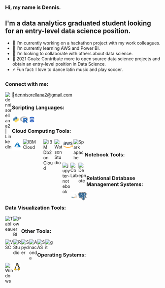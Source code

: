 ### Hi, my name is Dennis.

## I'm a data analytics graduated student looking for an entry-level data science position.

- 🔭 I’m currently working on a hackathon project with my work colleagues.
- 🌱 I’m currently learning AWS and Power BI.
- 👯 I’m looking to collaborate with others about data science.
- 🥅 2021 Goals: Contribute more to open source data science projects and obtain an entry-level position in Data Science.
- ⚡ Fun fact: I love to dance latin music and play soccer.


### Connect with me:

:e-mail:dennisorellana2@gmail.com
[<img align="left" alt="dennisorellana2 | LinkedIn" width="22px" src="https://cdn.jsdelivr.net/npm/simple-icons@v3/icons/linkedin.svg" />][linkedin]

### Scripting Languages:

<img align="left" alt="Python" width="26px" src="https://raw.githubusercontent.com/github/explore/80688e429a7d4ef2fca1e82350fe8e3517d3494d/topics/python/python.png" />
<img align="left" alt="R" width="26px" src="https://raw.githubusercontent.com/github/explore/80688e429a7d4ef2fca1e82350fe8e3517d3494d/topics/r/r.png" />
<img align="left" alt="SQL" width="26px" src="https://raw.githubusercontent.com/github/explore/80688e429a7d4ef2fca1e82350fe8e3517d3494d/topics/sql/sql.png" />


<br />

### Cloud Computing Tools:
<img align="left" alt="Azure" width="36px" src="https://raw.githubusercontent.com/github/explore/80688e429a7d4ef2fca1e82350fe8e3517d3494d/topics/azure/azure.png" />
<img align="left" alt="IBM Cloud" width="66px" src="https://www.gcgcom.com/wp-content/uploads/2018/06/ibm-cloud-300x150.png" />
<img align="left" alt="IBM Db2 on Cloud" width="36px" src="https://pbs.twimg.com/media/CNLg3NoUEAA03e8?format=png&name=360x360" />
<img align="left" alt="Watson Studio" width="26px" src="https://cache.globalcatalog.cloud.ibm.com/api/v1/39ba9d4c-b1c5-4cc3-a163-38b580121e01/artifacts/cache/3a58e03b24ca5cfe0195ae72fd7c5401-public/watson-studio-light.svg" />
<img align="left" alt="AWS" width="36px" src="https://raw.githubusercontent.com/github/explore/fbceb94436312b6dacde68d122a5b9c7d11f9524/topics/aws/aws.png" />
<img align="left" alt="Spark apache" width="36px" src="https://spark.apache.org/images/spark-logo-trademark.png" />


<br />


### Notebook Tools:
<img align="left" alt="jupyter-notebook" width="26px" src="https://avatars1.githubusercontent.com/u/7388996?s=200&v=4" />
<img align="left" alt="CoLab" width="26px" src="https://avatars1.githubusercontent.com/u/38081706?s=60&u=963d11e5a1e77618d6baab30d32d40cb17e4064d&v=4" />
<img align="left" alt="Deepnote" width="26px" src="https://deepnote.com/static/landing/logo.svg" />

<br />


### Relational Database Management Systems:
<img align="left" alt="MySQL" width="26px" src="https://raw.githubusercontent.com/github/explore/80688e429a7d4ef2fca1e82350fe8e3517d3494d/topics/mysql/mysql.png" />
<img align="left" alt="PostgreSQL" width="26px" src="https://raw.githubusercontent.com/github/explore/80688e429a7d4ef2fca1e82350fe8e3517d3494d/topics/postgresql/postgresql.png" />

<br />

### Data Visualization Tools:
<img align="left" alt="Tableau" width="26px" src="https://tableau.github.io/webdataconnector/assets/logo.png" />
<img align="left" alt="Power BI" width="26px" src="https://powerbi.microsoft.com/pictures/application-logos/svg/powerbi.svg" />


<br />

### Other Tools:
<img align="left" alt="VSC" width="26px" src="https://upload.wikimedia.org/wikipedia/commons/thumb/9/9a/Visual_Studio_Code_1.35_icon.svg/1024px-Visual_Studio_Code_1.35_icon.svg.png" />
<img align="left" alt="RStudio" width="26px" src="https://avatars0.githubusercontent.com/u/513560?s=200&v=4" />
<img align="left" alt="Spyder" width="26px" src="https://avatars0.githubusercontent.com/u/1284937?s=200&v=4" />
<img align="left" alt="Anaconda" width="26px" src="https://avatars2.githubusercontent.com/u/1158637?s=200&v=4g" />
<img align="left" alt="SAS" width="26px" src="https://yt3.ggpht.com/a/AATXAJxS_eTWj-fnjXa4AVzIEQaxRxcCOS_Lvus40Jg21g=s100-c-k-c0xffffffff-no-rj-mo" />
<img align="left" alt="git" width="26px" src="https://git-scm.com/images/logos/downloads/Git-Icon-1788C.png" />

<br />


### Operating Systems:

<img align="left" alt="Windows" width="26px" src="https://encrypted-tbn0.gstatic.com/images?q=tbn%3AANd9GcSooCKy0Tyng-WXBarUkQXMObD74MSXGeQKZg&usqp=CAU" />
<img align="left" alt="Linux" width="26px" src="https://raw.githubusercontent.com/github/explore/80688e429a7d4ef2fca1e82350fe8e3517d3494d/topics/linux/linux.png" />


<br />


[gmail]: dennisorellana2@gmail.com
[linkedin]: https://www.linkedin.com/in/dennis-orellana/
